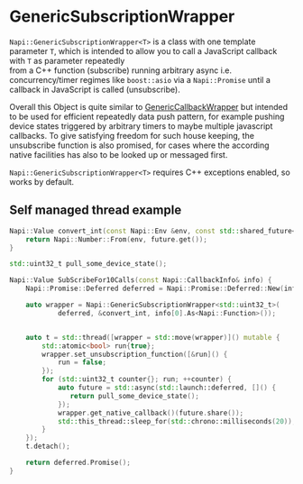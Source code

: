 # GenericSubscriptionWrapper

`Napi::GenericSubscriptionWrapper<T>` is a class with one template parameter `T`, 
which is intended to allow you to call a JavaScript callback with `T` as parameter repeatedly  
from a C++ function (subscribe) running arbitrary async i.e. concurrency/timer regimes like `boost::asio` via a `Napi::Promise`
until a callback in JavaScript is called (unsubscribe).

Overall this Object is quite similar to [GenericCallbackWrapper](generic_callback_wrapper.md) but intended to be used
for efficient repeatedly data push pattern, for example pushing device states triggered by arbitrary timers to maybe
multiple javascript callbacks. To give satisfying freedom for such house keeping, the unsubscribe function 
is also promised, for cases where the according native facilities has also to be looked up or messaged first.

`Napi::GenericSubscriptionWrapper<T>` requires C++ exceptions enabled, so works by default.

## Self managed thread example

```cpp
Napi::Value convert_int(const Napi::Env &env, const std::shared_future<std::uint32_t> & future) {
    return Napi::Number::From(env, future.get());
}

std::uint32_t pull_some_device_state();

Napi::Value SubScribeFor10Calls(const Napi::CallbackInfo& info) {
    Napi::Promise::Deferred deferred = Napi::Promise::Deferred::New(info.Env());

    auto wrapper = Napi::GenericSubscriptionWrapper<std::uint32_t>(
            deferred, &convert_int, info[0].As<Napi::Function>());


    auto t = std::thread([wrapper = std::move(wrapper)]() mutable {
        std::atomic<bool> run{true};
        wrapper.set_unsubscription_function([&run]() {
            run = false;
        });
        for (std::uint32_t counter{}; run; ++counter) {
            auto future = std::async(std::launch::deferred, []() {
               return pull_some_device_state();
            });
            wrapper.get_native_callback()(future.share());
            std::this_thread::sleep_for(std::chrono::milliseconds(20));
        }
    });
    t.detach();

    return deferred.Promise();
}
```
